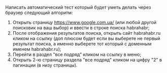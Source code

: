 Написать автоматический тест который будет уметь делать через браузер следующий алгоритм:

1. Открыть страницу https://www.google.com.ua/ (или любой другой поисковик на ваш выбор) и ввести в строке поиска habrahabr;
2. После отображения результатов поиска, открыть сайт habrahabr.ru кликом на ссылку (доп плюсом будет если вы выберете не первый результат поиска, а именно выберете тот который с доменным именем habrahabr.ru);
3. Перейти в раздел "все подряд" кликом на ссылку в меню;
4. Открыть 2-ю страницу раздела "все подряд" кликом на цифру "2" в пагинации (в низу страницы).
